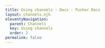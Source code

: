 ```yaml
---
title: Using channels - Docs - Pusher Docs
layout: channels.njk
eleventyNavigation:
  parent: Channels
  key: Using channels
  order: 2
permalink: false
---
```

